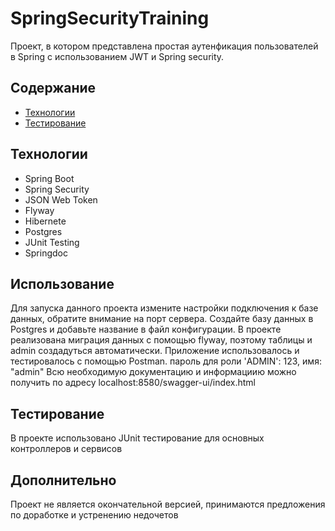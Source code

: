 # SpringSecurityTraining
Проект, в котором представлена простая аутенфикация пользователей в Spring с использованием JWT и Spring security.

## Содержание
- [Технологии](#технологии)
- [Тестирование](#тестирование)
  
## Технологии
- Spring Boot
- Spring Security
- JSON Web Token
- Flyway
- Hibernete
- Postgres
- JUnit Testing
- Springdoc

## Использование
Для запуска данного проекта измените настройки подключения к базе данных, обратите внимание на порт сервера.
Создайте базу данных в Postgres и добавьте название в файл конфигурации. 
В проекте реализована миграция данных с помощью flyway, поэтому таблицы и admin создадуться автоматически.
Приложение использовалось и тестировалось с помощью Postman. пароль для роли 'ADMIN': 123, имя: "admin"
Всю необходимую документацию и информациию можно получить по адресу localhost:8580/swagger-ui/index.html

## Тестирование
В проекте использовано JUnit тестирование для основных контроллеров и сервисов 

## Дополнительно
Проект не является окончательной версией, принимаются предложения по доработке и устренению недочетов
